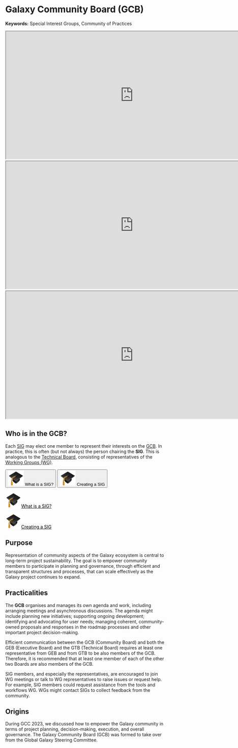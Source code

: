 # Galaxy Community Board (GCB)

<slot name="/community/governance/linkbox" />

**Keywords:** Special Interest Groups, Community of Practices

<iframe src="https://training.galaxyproject.org/training-material/topics/community/faqs/governance.md" height="400px" width="800px"></iframe>

<iframe src="https://training.galaxyproject.org/training-material/topics/community/faqs/governance.md?expand-all=true" height="400px" width="800px"></iframe>

<iframe src="https://training.galaxyproject.org/training-material/topics/community/faqs/governance_structure.md" height="400px" width="800px"></iframe>

## Who is in the GCB?
Each [SIG](/community/sig) may elect one member to represent their interests on the [GCB](/community/governance/gcb/). In practice, this is often (but not always) the person chairing the **SIG**.
This is analogous to the [Technical Board](/community/governance/gtb/), consisting of representatives of the [Working Groups (WG)](/community/wg).

<button type = "https://training.galaxyproject.org/training-material/topics/community/tutorials/sig_define/tutorial.html">
    <img src="gtn_hat.png" alt="GTN Hat" width = "50">
     What is a SIG?
</button>

<button type = "https://training.galaxyproject.org/training-material/topics/community/tutorials/sig_create/tutorial.html">
    <img src="gtn_hat.png" alt="GTN Hat" width = "50">
      Creating a SIG
</button>



<a class="btn btn-success" href="https://training.galaxyproject.org/training-material/topics/community/tutorials/sig_define/tutorial.html" style="color: black"><img src="gtn_hat.png" alt="GTN Hat" width = "50">What is a SIG?</a>

<a class="btn btn-success" href="https://training.galaxyproject.org/training-material/topics/community/tutorials/sig_create/tutorial.html" style="color: black"><img src="gtn_hat.png" alt="GTN Hat" width = "50">Creating a SIG</a>


## Purpose

Representation of community aspects of the Galaxy ecosystem is central to long-term project sustainability. The goal is to empower community members
to participate in planning and governance, through efficient and transparent structures and processes, that can scale effectively as the Galaxy project continues to expand.

## Practicalities

The **GCB** organises and manages its own agenda and work, including arranging meetings and asynchronous discussions. The agenda might include planning new initiatives; supporting ongoing development; identifying and advocating for user needs; managing coherent, community-owned proposals and responses in the roadmap
processes and other important project decision-making.

Efficient communication between the GCB (Community Board) and both the GEB (Executive Board) and the GTB (Technical Board) requires at least one representative
from GEB and from GTB to be also members of the GCB. Therefore, it is recommended that at least one member of each of the other two Boards are also members of the GCB.

SIG members, and especially the representatives, are encouraged to join WG meetings or talk to WG representatives to raise issues or request help.
For example, SIG members could request assistance from the tools and workflows WG. WGs might contact SIGs to collect feedback from the community.

## Origins

During GCC 2023, we discussed how to empower the Galaxy community in terms of project planning, decision-making, execution, and overall governance. The Galaxy Community Board (GCB) was formed to take over from the Global Galaxy Steering Committee.
